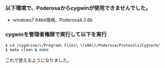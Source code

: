 ### 以下環境で、Poderosaからcygwinが使用できませんでした。
- windows7 64bit環境、Poderosa4.3.8b

### cygwinを管理者権限で実行して以下を実行
```bash
$ cd /cygdrive/c/Program\ Files\ \(x86\)/Poderosa/Protocols/Cygterm/
$ make clean & make
```

これで使えるようになりました。
